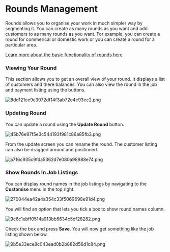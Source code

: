 # Rounds Management

<p>Rounds allows you to organise your work in much simpler way by segmenting it. You can create as many rounds as you want and add customers to as many rounds as you want. For example, you can create a round for commerical or domestic work or you can create a round for a particular area.<br /></p><p><a href="/page/round_index">Learn more about the basic functionality of rounds here</a></p><h3>Viewing Your Round</h3><p>This section allows you to get an overall view of your round. It displays a list of customers and there balances. You can also view the round in the job and payment listing using the buttons.</p><p></p><p><img src="/uploads/redactor/pages/8dd121ce9c3072df14f3ab72e4c93ec2.png" alt="8dd121ce9c3072df14f3ab72e4c93ec2.png" /></p><h3>Updating Round</h3><p></p><p>You can update a round using the <b>Update Round</b> button.</p><p></p><p><img src="/uploads/redactor/pages/45b76e97f5e3c544193f981c86a85fb3.png" alt="45b76e97f5e3c544193f981c86a85fb3.png" /></p>From the update screen you can rename the round. The customer listing can also be dragged around and positioned.<p></p><p></p><p><img src="/uploads/redactor/pages/a716c935c9fda5362d7e080a98988e74.png" alt="a716c935c9fda5362d7e080a98988e74.png" /></p><h3>Show Rounds In Job Listings</h3><div>You can display round names in the job listings by navigating to the <b>Customise </b>menu in the top right.</div><p></p><p></p><p><img src="/uploads/redactor/pages/270044ea42a4a354c33f5069698e91d4.png" alt="270044ea42a4a354c33f5069698e91d4.png" /></p>You will find an option that lets you tick a box to show round names column.<p></p><p><img src="/uploads/redactor/pages/9c6c1ebff0514a913bb5634c5df28282.png" alt="9c6c1ebff0514a913bb5634c5df28282.png" /></p>Check the box and press <b>Save</b>. You will now get something like the job listing shown below.<p></p><p><img src="/uploads/redactor/pages/9b5e33ece8c043ead0b2b882d56d1c84.png" alt="9b5e33ece8c043ead0b2b882d56d1c84.png" /></p><br />
